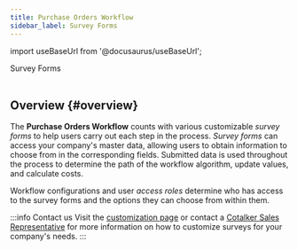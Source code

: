 ```yaml
---
title: Purchase Orders Workflow
sidebar_label: Survey Forms
---
```


import useBaseUrl from '@docusaurus/useBaseUrl'; 

<span className="hero__title">Survey Forms</span>
<br/>
<br/>

## Overview {#overview}

The **Purchase Orders Workflow** counts with various customizable _survey forms_ to help users carry out each step in the process. _Survey forms_ can access your company's master data, allowing users to obtain information to choose from in the corresponding fields. Submitted data is used throughout the process to determine the path of the workflow algorithm, update values, and calculate costs.

Workflow configurations and user _access roles_ determine who has access to the survey forms and the options they can choose from within them.

:::info Contact us
Visit the [customization page](/docs/products/setup/customization) or contact a [Cotalker Sales Representative](/docs/support/commercial) for more information on how to customize surveys for your company's needs.
:::